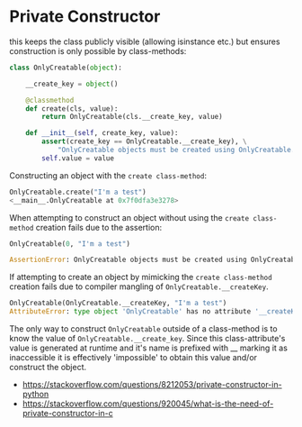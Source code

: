 # Private Constructor

this keeps the class publicly visible (allowing isinstance etc.) but ensures construction is only possible by class-methods:

```python
class OnlyCreatable(object):

    __create_key = object()

    @classmethod
    def create(cls, value):
        return OnlyCreatable(cls.__create_key, value)

    def __init__(self, create_key, value):
        assert(create_key == OnlyCreatable.__create_key), \
            "OnlyCreatable objects must be created using OnlyCreatable.create"
        self.value = value
```

Constructing an object with the `create class-method`:

```python
OnlyCreatable.create("I'm a test")
<__main__.OnlyCreatable at 0x7f0dfa3e3278>
```

When attempting to construct an object without using the `create class-method` creation fails due to the assertion:

```python
OnlyCreatable(0, "I'm a test")

AssertionError: OnlyCreatable objects must be created using OnlyCreatable.create
```

If attempting to create an object by mimicking the `create class-method` creation fails due to compiler mangling of `OnlyCreatable.__createKey`.

```python
OnlyCreatable(OnlyCreatable.__createKey, "I'm a test")
AttributeError: type object 'OnlyCreatable' has no attribute '__createKey'
```

The only way to construct `OnlyCreatable` outside of a class-method is to know the value of `OnlyCreatable.__create_key`. Since this class-attribute's value is generated at runtime and it's name is prefixed with \_\_ marking it as inaccessible it is effectively 'impossible' to obtain this value and/or construct the object.

- https://stackoverflow.com/questions/8212053/private-constructor-in-python
- https://stackoverflow.com/questions/920045/what-is-the-need-of-private-constructor-in-c
